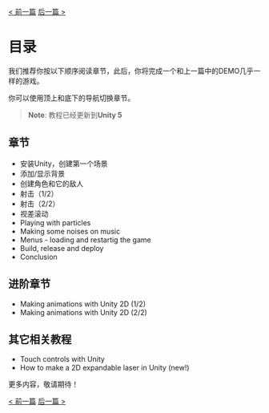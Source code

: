 [< 前一篇](https://github.com/yuiitsu/Article/blob/master/Unity-Tutorials/2d-game-unity/Overview.md) [后一篇 >]()

# 目录

我们推荐你按以下顺序阅读章节，此后，你将完成一个和上一篇中的DEMO几乎一样的游戏。

你可以使用顶上和底下的导航切换章节。

> **Note**: 教程已经更新到**Unity 5**

## 章节

- 安装Unity，创建第一个场景
- 添加/显示背景
- 创建角色和它的敌人
- 射击（1/2）
- 射击（2/2）
- 视差滚动
- Playing with particles
- Making some noises on music
- Menus - loading and restartig the game
- Build, release and deploy
- Conclusion

## 进阶章节

- Making animations with Unity 2D (1/2)
- Making animations with Unity 2D (2/2)

## 其它相关教程

- Touch controls with Unity
- How to make a 2D expandable laser in Unity (new!)

更多内容，敬请期待！

[< 前一篇](https://github.com/yuiitsu/Article/blob/master/Unity-Tutorials/2d-game-unity/Overview.md) [后一篇 >]()